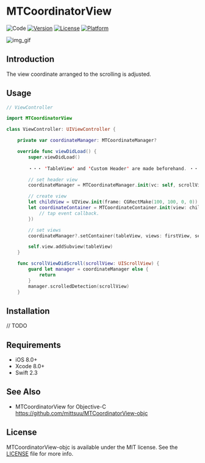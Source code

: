 # MTCoordinatorView

![Code](https://img.shields.io/badge/code-Swift2.3-blue.svg)
[![Version](https://img.shields.io/cocoapods/v/MTCoordinatorView.svg?style=flat)](http://cocoapods.org/pods/MTCoordinatorView)
[![License](https://img.shields.io/cocoapods/l/MTCoordinatorView.svg?style=flat)](http://cocoapods.org/pods/MTCoordinatorView)
[![Platform](https://img.shields.io/cocoapods/p/MTCoordinatorView.svg?style=flat)](http://cocoapods.org/pods/MTCoordinatorView)

![img_gif](https://github.com/mittsuu/MTCoordinatorView/blob/master/mtcoordinate.gif)


## Introduction

The view coordinate arranged to the scrolling is adjusted.

## Usage

```Swift
// ViewController

import MTCoordinatorView

class ViewController: UIViewController {

    private var coordinateManager: MTCoordinateManager?

    override func viewDidLoad() {
        super.viewDidLoad()
        
        ・・・ 'TableView' and 'Custom Header' are made beforehand. ・・・

        // set header view
        coordinateManager = MTCoordinateManager.init(vc: self, scrollView: tableView, header: headerView)

        // create view
        let childView = UIView.init(frame: CGRectMake(100, 100, 0, 0))
        let coordinateContainer = MTCoordinateContainer.init(view: childView, endForm: CGRectMake(100, 100, 50, 50), mode: .FIXITY, completion: {
            // tap event callback.
        })

        // set views
        coordinateManager?.setContainer(tableView, views: firstView, secondView)

        self.view.addSubview(tableView)
    }

    func scrollViewDidScroll(scrollView: UIScrollView) {
        guard let manager = coordinateManager else {
            return
        }
        manager.scrolledDetection(scrollView)
    }

```


## Installation

// TODO


## Requirements

* iOS   8.0+
* Xcode 8.0+
* Swift 2.3


## See Also

* MTCoordinatorView for Objective-C  
https://github.com/mittsuu/MTCoordinatorView-objc


## License

MTCoordinatorView-objc is available under the MIT license. See the [LICENSE](https://github.com/mittsuu/MTCoordinatorView/blob/master/LICENSE) file for more info.
